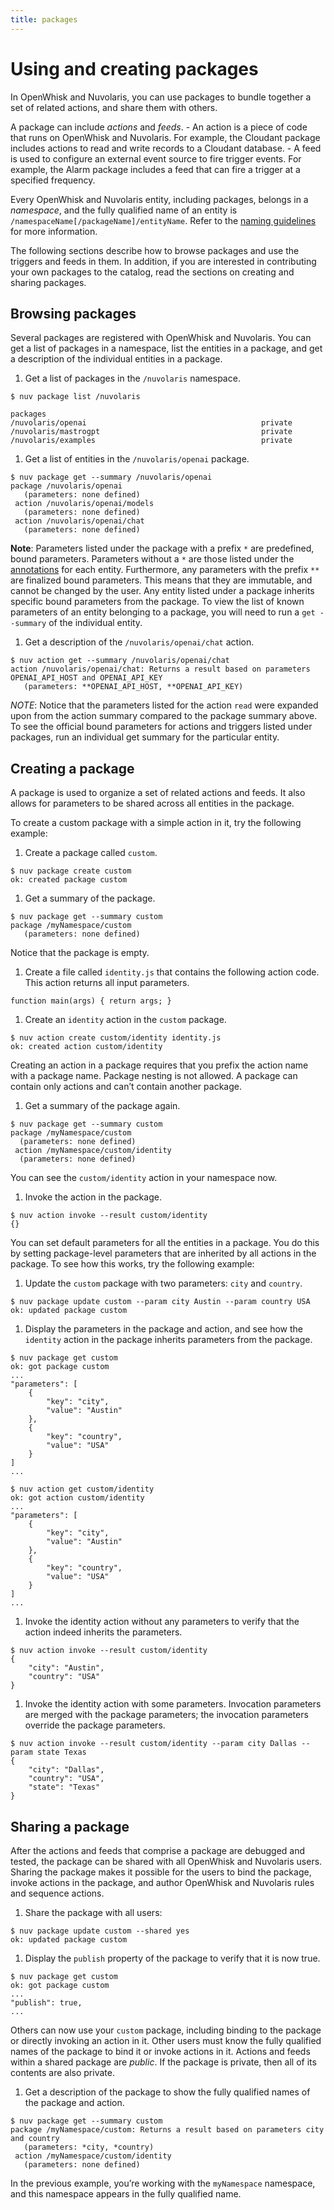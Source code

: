 ```yaml
---
title: packages
---
```

# Using and creating packages

In OpenWhisk and Nuvolaris, you can use packages to bundle together a
set of related actions, and share them with others.

A package can include *actions* and *feeds*. - An action is a piece of
code that runs on OpenWhisk and Nuvolaris. For example, the Cloudant
package includes actions to read and write records to a Cloudant
database. - A feed is used to configure an external event source to fire
trigger events. For example, the Alarm package includes a feed that can
fire a trigger at a specified frequency.

Every OpenWhisk and Nuvolaris entity, including packages, belongs in a
*namespace*, and the fully qualified name of an entity is
`/namespaceName[/packageName]/entityName`. Refer to the [naming
guidelines](#reference.adoc#openwhisk-entities) for more information.

The following sections describe how to browse packages and use the
triggers and feeds in them. In addition, if you are interested in
contributing your own packages to the catalog, read the sections on
creating and sharing packages.

## Browsing packages

Several packages are registered with OpenWhisk and Nuvolaris. You can
get a list of packages in a namespace, list the entities in a package,
and get a description of the individual entities in a package.

1. Get a list of packages in the `/nuvolaris` namespace.

<!-- -->

    $ nuv package list /nuvolaris

    packages
    /nuvolaris/openai                                       private
    /nuvolaris/mastrogpt                                    private
    /nuvolaris/examples                                     private

1. Get a list of entities in the `/nuvolaris/openai` package.

<!-- -->

    $ nuv package get --summary /nuvolaris/openai
    package /nuvolaris/openai
       (parameters: none defined)
     action /nuvolaris/openai/models
       (parameters: none defined)
     action /nuvolaris/openai/chat
       (parameters: none defined)

**Note**: Parameters listed under the package with a prefix `*` are
predefined, bound parameters. Parameters without a `*` are those listed
under the [annotations](#annotations.adoc) for each entity. Furthermore,
any parameters with the prefix `**` are finalized bound parameters. This
means that they are immutable, and cannot be changed by the user. Any
entity listed under a package inherits specific bound parameters from
the package. To view the list of known parameters of an entity belonging
to a package, you will need to run a `get --summary` of the individual
entity.

1. Get a description of the `/nuvolaris/openai/chat` action.

<!-- -->

    $ nuv action get --summary /nuvolaris/openai/chat
    action /nuvolaris/openai/chat: Returns a result based on parameters OPENAI_API_HOST and OPENAI_API_KEY
       (parameters: **OPENAI_API_HOST, **OPENAI_API_KEY)

*NOTE*: Notice that the parameters listed for the action `read` were
expanded upon from the action summary compared to the package summary
above. To see the official bound parameters for actions and triggers
listed under packages, run an individual get summary for the particular
entity.

## Creating a package

A package is used to organize a set of related actions and feeds. It
also allows for parameters to be shared across all entities in the
package.

To create a custom package with a simple action in it, try the following
example:

1. Create a package called `custom`.

<!-- -->

    $ nuv package create custom
    ok: created package custom

1. Get a summary of the package.

<!-- -->

    $ nuv package get --summary custom
    package /myNamespace/custom
       (parameters: none defined)

Notice that the package is empty.

1. Create a file called `identity.js` that contains the following
    action code. This action returns all input parameters.

<!-- -->

    function main(args) { return args; }

1. Create an `identity` action in the `custom` package.

<!-- -->

    $ nuv action create custom/identity identity.js
    ok: created action custom/identity

Creating an action in a package requires that you prefix the action name
with a package name. Package nesting is not allowed. A package can
contain only actions and can’t contain another package.

1. Get a summary of the package again.

<!-- -->

    $ nuv package get --summary custom
    package /myNamespace/custom
      (parameters: none defined)
     action /myNamespace/custom/identity
      (parameters: none defined)

You can see the `custom/identity` action in your namespace now.

1. Invoke the action in the package.

<!-- -->

    $ nuv action invoke --result custom/identity
    {}

You can set default parameters for all the entities in a package. You do
this by setting package-level parameters that are inherited by all
actions in the package. To see how this works, try the following
example:

1. Update the `custom` package with two parameters: `city` and
    `country`.

<!-- -->

    $ nuv package update custom --param city Austin --param country USA
    ok: updated package custom

1. Display the parameters in the package and action, and see how the
    `identity` action in the package inherits parameters from the
    package.

<!-- -->

    $ nuv package get custom
    ok: got package custom
    ...
    "parameters": [
        {
            "key": "city",
            "value": "Austin"
        },
        {
            "key": "country",
            "value": "USA"
        }
    ]
    ...

    $ nuv action get custom/identity
    ok: got action custom/identity
    ...
    "parameters": [
        {
            "key": "city",
            "value": "Austin"
        },
        {
            "key": "country",
            "value": "USA"
        }
    ]
    ...

1. Invoke the identity action without any parameters to verify that the
    action indeed inherits the parameters.

<!-- -->

    $ nuv action invoke --result custom/identity
    {
        "city": "Austin",
        "country": "USA"
    }

1. Invoke the identity action with some parameters. Invocation
    parameters are merged with the package parameters; the invocation
    parameters override the package parameters.

<!-- -->

    $ nuv action invoke --result custom/identity --param city Dallas --param state Texas
    {
        "city": "Dallas",
        "country": "USA",
        "state": "Texas"
    }

## Sharing a package

After the actions and feeds that comprise a package are debugged and
tested, the package can be shared with all OpenWhisk and Nuvolaris
users. Sharing the package makes it possible for the users to bind the
package, invoke actions in the package, and author OpenWhisk and
Nuvolaris rules and sequence actions.

1. Share the package with all users:

<!-- -->

    $ nuv package update custom --shared yes
    ok: updated package custom

1. Display the `publish` property of the package to verify that it is
    now true.

<!-- -->

    $ nuv package get custom
    ok: got package custom
    ...
    "publish": true,
    ...

Others can now use your `custom` package, including binding to the
package or directly invoking an action in it. Other users must know the
fully qualified names of the package to bind it or invoke actions in it.
Actions and feeds within a shared package are *public*. If the package
is private, then all of its contents are also private.

1. Get a description of the package to show the fully qualified names
    of the package and action.

<!-- -->

    $ nuv package get --summary custom
    package /myNamespace/custom: Returns a result based on parameters city and country
       (parameters: *city, *country)
     action /myNamespace/custom/identity
       (parameters: none defined)

In the previous example, you’re working with the `myNamespace`
namespace, and this namespace appears in the fully qualified name.
